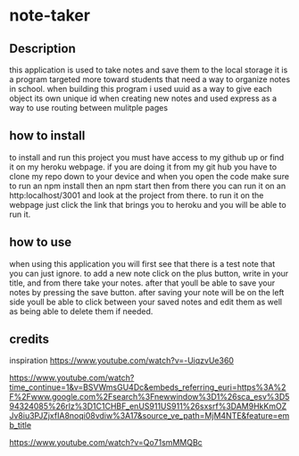 # note-taker

## Description
this application is used to take notes and save them to the local storage it is a program targeted more toward students that need a way to organize notes in school. when building this program i used uuid as a way to give each object its own unique id when creating new notes and used express as a way to use routing between mulitple pages

## how to install
to install and run this project you must have access to my github up or find it on my heroku webpage.
if you are doing it from my git hub you have to clone my repo down to your device and when you open the code make sure to run an npm install then an npm start then from there you can run it on an http:localhost/3001 and look at the project from there. to run it on the webpage just click the link that brings you to heroku and you will be able to run it.

## how to use
when using this application you will first see that there is a test note that you can just ignore. to add a new note click on the plus button, write in your title, and from there take your notes. after that youll be able to save your notes by pressing the save button. after saving your note will be on the left side youll be able to click between your saved notes and edit them as well as being able to delete them if needed.

## credits
inspiration 
https://www.youtube.com/watch?v=-UiqzvUe360

https://www.youtube.com/watch?time_continue=1&v=BSVWmsGU4Dc&embeds_referring_euri=https%3A%2F%2Fwww.google.com%2Fsearch%3Fnewwindow%3D1%26sca_esv%3D594324085%26rlz%3D1C1CHBF_enUS911US911%26sxsrf%3DAM9HkKmOZJv8iu3PJZjxfIA8noqi08vdiw%3A17&source_ve_path=MjM4NTE&feature=emb_title

https://www.youtube.com/watch?v=Qo71smMMQBc
